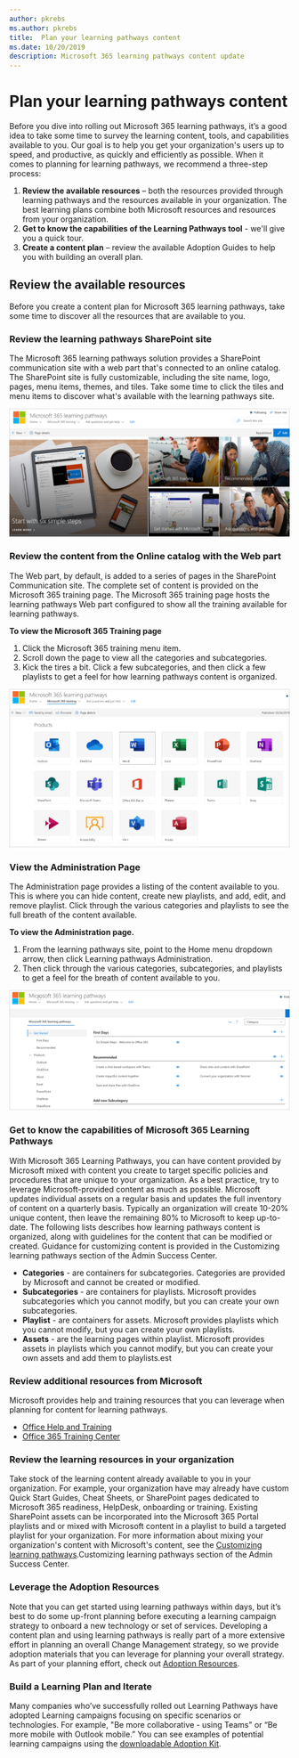 ```yaml
---
author: pkrebs
ms.author: pkrebs
title:  Plan your learning pathways content
ms.date: 10/20/2019
description: Microsoft 365 learning pathways content update
---
```


# Plan your learning pathways content
Before you dive into rolling out Microsoft 365 learning pathways, it’s a good idea to take some time to survey the learning content, tools, and capabilities available to you. Our goal is to help you get your organization's users up to speed, and productive, as quickly and efficiently as possible. When it comes to planning for learning pathways, we recommend a three-step process:

1. **Review the available resources** – both the resources provided through learning pathways and the resources available in your organization. The best learning plans combine both Microsoft resources and resources from your organization.
2. **Get to know the capabilities of the Learning Pathways tool** - we'll give you a quick tour. 
3. **Create a content plan** – review the available Adoption Guides to help you with building an overall plan.

## Review the available resources
Before you create a content plan for Microsoft 365 learning pathways, take some time to discover all the resources that are available to you.  

### Review the learning pathways SharePoint site
The Microsoft 365 learning pathways solution provides a SharePoint communication site with a web part that's connected to an online catalog. The SharePoint site is fully customizable, including the site name, logo, pages, menu items, themes, and tiles. Take some time to click the tiles and menu items to discover what's available with the learning pathways site.

![cg-introducing.png](media/cg-introducing.png)

### Review the content from the Online catalog with the Web part
The Web part, by default, is added to a series of pages in the SharePoint Communication site. The complete set of content is provided on the Microsoft 365 training page. The Microsoft 365 training page hosts the learning pathways Web part configured to show all the training available for learning pathways. 

**To view the Microsoft 365 Training page**
1. Click the Microsoft 365 training menu item. 
1. Scroll down the page to view all the categories and subcategories.
2. Kick the tires a bit. Click a few subcategories, and then click a few playlists to get a feel for how learning pathways content is organized. 

![cg-adminsuccesscenterplan_01.png](media/cg-adminsuccesscenterplan_01.png)

### View the Administration Page
The Administration page provides a listing of the content available to you. This is where you can hide content, create new playlists, and add, edit, and remove playlist. Click through the various categories and playlists to see the full breath of the content available. 

**To view the Administration page.**
1. From the learning pathways site, point to the Home menu dropdown arrow, then click Learning pathways Administration.  
2. Then click through the various categories, subcategories, and playlists to get a feel for the breath of content available to you. 

![cg-adminsuccesscenterplan_02.png](media/cg-adminsuccesscenterplan_02.png)

### Get to know the capabilities of Microsoft 365 Learning Pathways
With Microsoft 365 Learning Pathways, you can have content provided by Microsoft mixed with content you create to target specific policies and procedures that are unique to your organization. As a best practice, try to leverage Microsoft-provided content as much as possible. Microsoft updates individual assets on a regular basis and updates the full inventory of content on a quarterly basis. Typically an organization will create 10-20% unique content, then leave the remaining 80% to Microsoft to keep up-to-date. The following lists describes how learning pathways content is organized, along with guidelines for the content that can be modified or created. Guidance for customizing content is provided in the Customizing learning pathways section of the Admin Success Center.

- **Categories** - are containers for subcategories. Categories are provided by Microsoft and cannot be created or modified.
- **Subcategories** - are containers for playlists. Microsoft provides subcategories which you cannot modify, but you can create your own subcategories. 
- **Playlist** - are containers for assets. Microsoft provides playlists which you cannot modify, but you can create your own playlists.  
- **Assets** - are the learning pages within playlist. Microsoft provides assets in playlists which you cannot modify, but you can create your own assets and add them to playlists.est

### Review additional resources from Microsoft
Microsoft provides help and training resources that you can leverage when planning for content for learning pathways.  

-  [Office Help and Training](https://support.office.com)
-  [Office 365 Training Center](https://support.office.com/office-training-center)

### Review the learning resources in your organization
Take stock of the learning content already available to you in your organization.
For example, your organization have may already have custom Quick Start Guides, Cheat Sheets, or SharePoint pages dedicated to Microsoft 365 readiness, HelpDesk, onboarding or training. Existing SharePoint assets can be incorporated into the Microsoft 365 Portal playlists and or mixed with Microsoft content in a playlist to build a targeted playlist for your organization. For more information about mixing your organization's content with Microsoft's content, see the [Customizing learning pathways](custom_overview.md).Customizing learning pathways section of the Admin Success Center.

### Leverage the Adoption Resources
Note that you can get started using learning pathways within days, but it’s best to do some up-front planning before executing a learning campaign strategy to onboard a new technology or set of services. Developing a content plan and using learning pathways is really part of a more extensive effort in planning an overall Change Management strategy, so we provide adoption materials that you can leverage for planning your overall strategy. As part of your planning effort, check out [Adoption Resources](https://resources.techcommunity.microsoft.com/adoption/).

### Build a Learning Plan and Iterate 
Many companies who’ve successfully rolled out Learning Pathways have adopted Learning campaigns focusing on specific scenarios or technologies. For example, "Be more collaborative - using Teams" or “Be more mobile with Outlook mobile.” You can see examples of potential learning campaigns using the [downloadable Adoption Kit](https://teamworktools.azurewebsites.net/m365lp/m365lpadoptionkit.zip).


 
